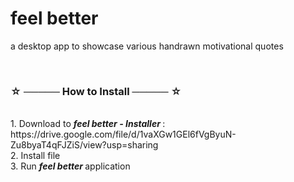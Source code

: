 # feel better 

a desktop app to showcase various handrawn motivational quotes 

<br>


### ☆ ───── How to Install ───── ☆

<br>
1. Download to <b><i> feel better - Installer </i></b>: https://drive.google.com/file/d/1vaXGw1GEl6fVgByuN-Zu8byaT4qFJZiS/view?usp=sharing <br>
2. Install file<br>
3. Run <b><i> feel better </i></b> application
<br>
 

 
